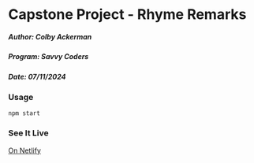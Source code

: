 # Capstone Project - Rhyme Remarks

##### Author: Colby Ackerman

##### Program: Savvy Coders

##### Date: 07/11/2024

### Usage

`npm start`

### See It Live

[On Netlify](https://rhymeremarks.netlify.app/)
